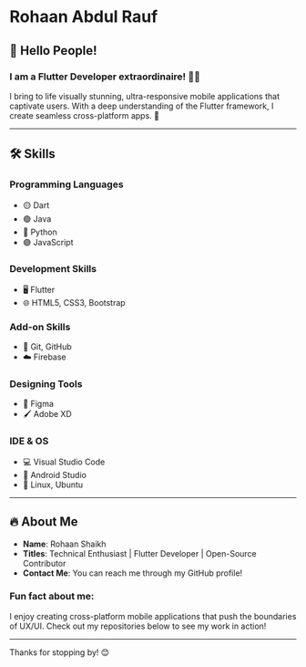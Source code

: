 # Rohaan Abdul Rauf

## 👋 Hello People!

### I am a **Flutter Developer** extraordinaire! 🦸‍♂️  
I bring to life visually stunning, ultra-responsive mobile applications that captivate users. With a deep understanding of the Flutter framework, I create seamless cross-platform apps. 🌟

---

## 🛠️ **Skills**

### **Programming Languages**
- 🟡 Dart
- 🟢 Java
- 🔵 Python
- 🟣 JavaScript

### **Development Skills**
- 🖥️ Flutter
- 🌐 HTML5, CSS3, Bootstrap

### **Add-on Skills**
- 🔗 Git, GitHub
- ☁️ Firebase

### **Designing Tools**
- 🎨 Figma
- 🖌️ Adobe XD

### **IDE & OS**
- 💻 Visual Studio Code
- 📱 Android Studio
- 🐧 Linux, Ubuntu

---

## 🔥 **About Me**

- **Name**: Rohaan Shaikh  
- **Titles**: Technical Enthusiast | Flutter Developer | Open-Source Contributor  
- **Contact Me**: You can reach me through my GitHub profile!

### Fun fact about me:
I enjoy creating cross-platform mobile applications that push the boundaries of UX/UI. Check out my repositories below to see my work in action!

---

Thanks for stopping by! 😊
